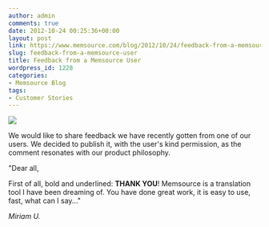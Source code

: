 ```yaml
---
author: admin
comments: true
date: 2012-10-24 00:25:36+00:00
layout: post
link: https://www.memsource.com/blog/2012/10/24/feedback-from-a-memsource-user/
slug: feedback-from-a-memsource-user
title: Feedback from a Memsource User
wordpress_id: 1228
categories:
- Memsource Blog
tags:
- Customer Stories
---
```


[![](/wp-content/uploads/2012/08/MemSource-Cloud-–-medium.png)](http://www.memsource.com/)

We would like to share feedback we have recently gotten from one of our users. We decided to publish it, with the user's kind permission, as the comment resonates with our product philosophy.<!-- more -->

"Dear all,

First of all, bold and underlined: **THANK YOU**! Memsource is a translation tool I have been dreaming of. You have done great work, it is easy to use, fast, what can I say..."

_Miriam U._

